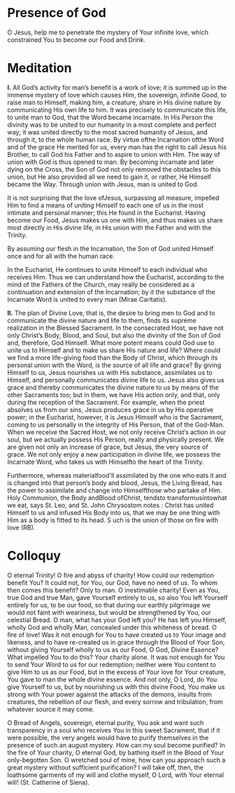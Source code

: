 # Presence of God

O Jesus, help me to penetrate the mystery of Your infinite love, which constrained You to become our Food and Drink.

# Meditation

**I.** All God’s activity for man’s benefit is a work of love; it is summed up in the immense mystery of love which causes Him, the sovereign, infinite Good, to raise man to Himself, making him, a creature, share in His divine nature by communicating His own life to him. It was precisely to communicate this life, to unite man to God, that the Word became incarnate. In His Person the divinity was to be united to our humanity in a most complete and perfect way; it was united directly to the most sacred humanity of Jesus, and through it, to the whole human race. By virtue ofthe Incarnation ofthe Word and of the grace He merited for us, every man has the right to call Jesus his Brother, to call God his Father and to aspire to union with Him. The way of union with God is thus opened to man. By becoming incarnate and later dying on the Cross, the Son of God not only removed the obstacles to this union, but He also provided all we need to gain it, or rather, He Himself became the Way. Through union with Jesus, man is united to God.

It is not surprising that the love ofJesus, surpassing all measure, impelled Him to find a means of uniting Himself to each one of us in the most intimate and personal manner; this He found in the Eucharist. Having become our Food, Jesus makes us one with Him, and thus makes us share most directly in His divine life, in His union with the Father and with the Trinity.

By assuming our flesh in the Incarnation, the Son of God united Himself once and for all with the human race.

In the Eucharist, He continues to unite Himself to each individual who receives Him. Thus we can understand how the Eucharist, according to the mind of the Fathers of the Church, may really be considered as a continuation and extension of the Incarnation; by it the substance of the Incarnate Word is united to every man (Mirae Caritatis).

**II.** The plan of Divine Love, that is, the desire to bring men to God and to communicate the divine nature and life to them, finds its supreme realization in the Blessed Sacrament. In the consecrated Host, we have not only Christ’s Body, Blood, and Soul, but also the divinity of the Son of God and, therefore, God Himself. What more potent means could God use to unite us to Himself and to make us share His nature and life? Where could we find a more life-giving food than the Body of Christ, which through its personal union with the Word, is the source of all life and grace? By giving Himself to us, Jesus nourishes us with His substance, assimilates us to Himself, and personally communicates divine life to us. Jesus also gives us grace and thereby communicates the divine nature to us by means of the other Sacraments too; but in them, we have His action only, and that, only during the reception of the Sacrament. For example, when the priest absolves us from our sins, Jesus produces grace in us by His operative power; in the Eucharist, however, it is Jesus Himself who is the Sacrament, coming to us personally in the integrity of His Person, that of the God-Man. When we receive the Sacred Host, we not only receive Christ’s action in our soul, but we actually possess His Person, really and physically present. We are given not only an increase of grace, but Jesus, the very source of grace. We not only enjoy a new participation in divine life, we possess the Incarnate Word, who takes us with Himselfto the heart of the Trinity.

Furthermore, whereas materialfood'll assimilated by the one who eats it and is changed into that person’s body and blood, Jesus, the Living Bread, has the power to assimilate and change into Himselfthose who partake of Him. Holy Communion, the Body andBlood ofChrist, tendsto transformusintowhat we eat, says St. Leo, and St. John Chrysostom notes : Christ has united Himself to us and infused His Body into us, that we may be one thing with Him as a body is fitted to its head. S uch is the union of those on fire with love (RB).

# Colloquy

O eternal Trinity! O fire and abyss of charity! How could our redemption benefit You? It could not, for You, our God, have no need of us. To whom then comes this benefit? Only to man. O inestimable charity! Even as You, true God and true Man, gave Yourself entirely to us, so also You left Yourself entirely for us, to be our food, so that during our earthly pilgrimage we would not faint with weariness, but would be strengthened by You, our celestial Bread. O man, what has your God left you? He has left you Himself, wholly God and wholly Man, concealed under this whiteness of bread. O fire of love! Was it not enough for You to have created us to Your image and likeness, and to have re-created us in grace through the Blood of Your Son, without giving Yourself wholly to us as our Food, O God, Divine Essence? What impelled You to do this? Your charity alone. It was not enough for You to send Your Word to us for our redemption; neither were You content to give Him to us as our Food, but in the excess of Your love for Your creature, You gave to man the whole divine essence. And not only, O Lord, do You give Yourself to us, but by nourishing us with this divine Food, You make us strong with Your power against the attacks of the demons, insults from creatures, the rebellion of our flesh, and every sorrow and tribulation, from whatever source it may come.

O Bread of Angels, sovereign, eternal purity, You ask and want such transparency in a soul who receives You in this sweet Sacrament, that if it were possible, the very angels would have to purify themselves in the presence of such an august mystery. How can my soul become purified? In the fire of Your charity, O eternal God, by bathing itself in the Blood of Your only-begotten Son. O wretched soul of mine, how can you approach such a great mystery without sufficient purification? I will take off, then, the loathsome garments of my will and clothe myself, O Lord, with Your eternal will! (St. Catherine of Siena).
